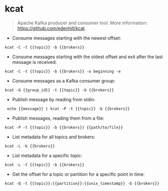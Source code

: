 # kcat

> Apache Kafka producer and consumer tool.
> More information: <https://github.com/edenhill/kcat>.

- Consume messages starting with the newest offset:

`kcat -C -t {{topic}} -b {{brokers}}`

- Consume messages starting with the oldest offset and exit after the last message is received:

`kcat -C -t {{topic}} -b {{brokers}} -o beginning -e`

- Consume messages as a Kafka consumer group:

`kcat -G {{group_id}} -t {{topic}} -b {{brokers}}`

- Publish message by reading from stdin:

` echo {{message}} | kcat -P -t {{topic}} -b {{brokers}}`

- Publish messages, reading them from a file:

`kcat -P -t {{topic}} -b {{brokers}} {{path/to/file}}`

- List metadata for all topics and brokers:

`kcat -L -b {{brokers}}`

- List metadata for a specific topic:

`kcat -L -t {{topic}} -b {{brokers}}`

- Get the offset for a topic or partition for a specific point in time:

`kcat -Q -t {{topic}}:{{partition}}:{{unix_timestamp}} -b {{brokers}}`
